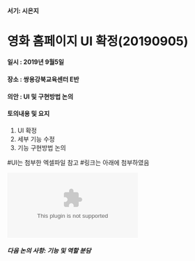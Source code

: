 #### 서기: 시은지
# 영화 홈페이지 UI 확정(20190905)

#### 일시 : 2019년 9월5일
#### 장소 : 쌍용강북교육센터 E반
#### 의안 : UI 및 구현방법 논의

#### 토의내용 및 요지
1. UI 확정
3. 세부 기능 수정 
2. 기능 구현방법 논의

#UI는 첨부한 엑셀파일 참고
#링크는 아래에 첨부하였음

![UI](https://github.com/HR-Kim/SUNNYSIDE3/blob/master/DOC/UI.xlsx)

#### *다음 논의 사항: 기능 및 역할 분담*


